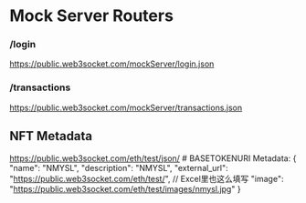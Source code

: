 # Mock Server Routers

### /login

https://public.web3socket.com/mockServer/login.json

### /transactions

https://public.web3socket.com/mockServer/transactions.json


## NFT Metadata

https://public.web3socket.com/eth/test/json/    # BASETOKENURI
Metadata:
    {
        "name": "NMYSL",
        "description": "NMYSL",
        "external_url": "https://public.web3socket.com/eth/test/",  // Excel里也这么填写
        "image": "https://public.web3socket.com/eth/test/images/nmysl.jpg"
    }
